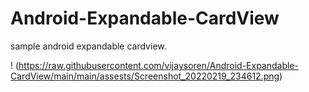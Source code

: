 # Android-Expandable-CardView
sample android expandable cardview.

! (https://raw.githubusercontent.com/vijaysoren/Android-Expandable-CardView/main/main/assests/Screenshot_20220219_234612.png)
